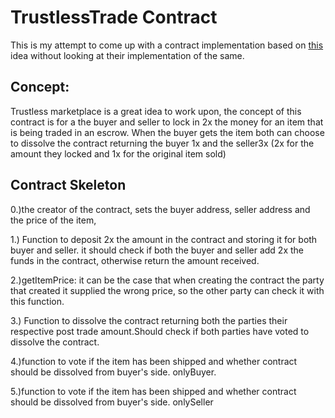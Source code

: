 # TrustlessTrade Contract
This is my attempt to come up with a contract implementation based on [this]( https://docs.soliditylang.org/en/v0.8.10/solidity-by-example.html#safe-remote-purchase) idea without looking at their implementation of the same.

## Concept:
Trustless marketplace is a great idea to work upon, the concept of this contract is for a the buyer and seller to lock in 2x the money for an item that is being traded in an escrow. 
When the buyer gets the item both can choose to dissolve the contract returning the buyer 1x and the seller3x (2x for the amount they locked and 1x for the original item sold)

## Contract Skeleton

0.)the creator of the contract, sets the buyer address, seller address and the price of the item,

1.) Function to deposit 2x the amount in the contract and storing it for both buyer and seller.
it should check if both the buyer and seller add 2x the funds in the contract, otherwise return the amount received. 

2.)getItemPrice: it can be the case that when creating the contract the party that created it supplied the wrong price, so the other party can check it with this function.

3.) Function to dissolve the contract returning both the parties their respective post trade amount.Should check if both parties have voted to dissolve the contract.

4.)function to vote if the item has been shipped and whether contract should be dissolved from buyer's side. onlyBuyer.

5.)function to vote if the item has been shipped and whether contract should be dissolved from  buyer's side. onlySeller
